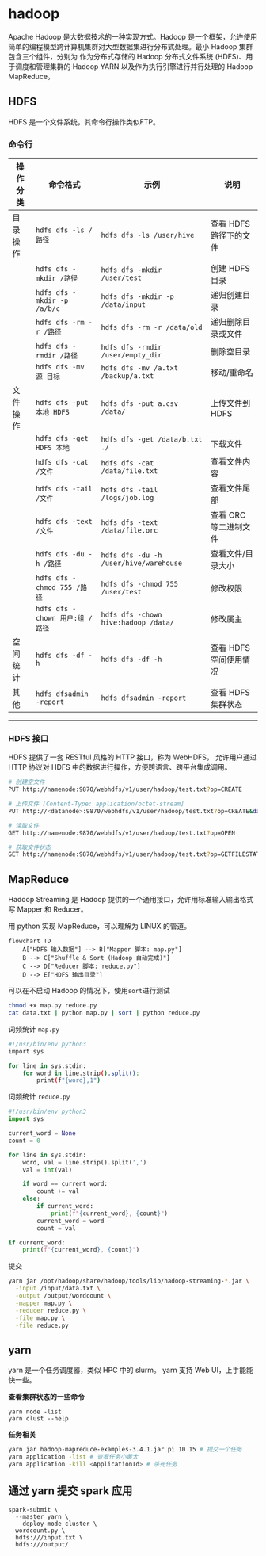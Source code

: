 # hadoop

Apache Hadoop 是大数据技术的一种实现方式。Hadoop 是一个框架，允许使用简单的编程模型跨计算机集群对大型数据集进行分布式处理。最小 Hadoop 集群包含三个组件，分别为 作为分布式存储的 Hadoop 分布式文件系统 (HDFS)、用于调度和管理集群的 Hadoop YARN 以及作为执行引擎进行并行处理的 Hadoop MapReduce。

## HDFS
HDFS 是一个文件系统，其命令行操作类似FTP。

### 命令行

| 操作分类 | 命令格式 | 示例 | 说明 |
|----------------|----------|------|------|
| 目录操作 | `hdfs dfs -ls /路径`         | `hdfs dfs -ls /user/hive`        | 查看 HDFS 路径下的文件 |
|         | `hdfs dfs -mkdir /路径`      | `hdfs dfs -mkdir /user/test`      | 创建 HDFS 目录 |
|         | `hdfs dfs -mkdir -p /a/b/c`  | `hdfs dfs -mkdir -p /data/input`  | 递归创建目录 |
|         | `hdfs dfs -rm -r /路径`      | `hdfs dfs -rm -r /data/old`       | 递归删除目录或文件 |
|         | `hdfs dfs -rmdir /路径`      | `hdfs dfs -rmdir /user/empty_dir` | 删除空目录 |
|         | `hdfs dfs -mv 源 目标`       | `hdfs dfs -mv /a.txt /backup/a.txt` | 移动/重命名 |
| 文件操作 | `hdfs dfs -put 本地 HDFS`    | `hdfs dfs -put a.csv /data/`      | 上传文件到 HDFS |
|         | `hdfs dfs -get HDFS 本地`    | `hdfs dfs -get /data/b.txt ./`    | 下载文件 |
|         | `hdfs dfs -cat /文件`  | `hdfs dfs -cat /data/file.txt`          | 查看文件内容 |
|         | `hdfs dfs -tail /文件`       | `hdfs dfs -tail /logs/job.log`    | 查看文件尾部 |
|         | `hdfs dfs -text /文件`       | `hdfs dfs -text /data/file.orc`   | 查看 ORC 等二进制文件 |
|         | `hdfs dfs -du -h /路径`      | `hdfs dfs -du -h /user/hive/warehouse` | 查看文件/目录大小 |
|         | `hdfs dfs -chmod 755 /路径`  | `hdfs dfs -chmod 755 /user/test`  | 修改权限 |
|         | `hdfs dfs -chown 用户:组 /路径` | `hdfs dfs -chown hive:hadoop /data/` | 修改属主 |
| 空间统计 | `hdfs dfs -df -h`            | `hdfs dfs -df -h`               | 查看 HDFS 空间使用情况 |
| 其他    | `hdfs dfsadmin -report`      | `hdfs dfsadmin -report`     | 查看 HDFS 集群状态 |

---

### HDFS 接口

HDFS 提供了一套 RESTful 风格的 HTTP 接口，称为 WebHDFS，
允许用户通过 HTTP 协议对 HDFS 中的数据进行操作，方便跨语言、跨平台集成调用。

``` bash 
# 创建空文件
PUT http://namenode:9870/webhdfs/v1/user/hadoop/test.txt?op=CREATE 

# 上传文件 [Content-Type: application/octet-stream]
PUT http://<datanode>:9870/webhdfs/v1/user/hadoop/test.txt?op=CREATE&data=true 

# 读取文件
GET http://namenode:9870/webhdfs/v1/user/hadoop/test.txt?op=OPEN

# 获取文件状态
GET http://namenode:9870/webhdfs/v1/user/hadoop/test.txt?op=GETFILESTATUS
```

## MapReduce 
Hadoop Streaming 是 Hadoop 提供的一个通用接口，允许用标准输入输出格式写 Mapper 和 Reducer。

用 python 实现 MapReduce，可以理解为 LINUX 的管道。

```mermaid
flowchart TD
    A["HDFS 输入数据"] --> B["Mapper 脚本: map.py"]
    B --> C["Shuffle & Sort (Hadoop 自动完成)"]
    C --> D["Reducer 脚本: reduce.py"]
    D --> E["HDFS 输出目录"]
```

可以在不启动 Hadoop 的情况下，使用`sort`进行测试
``` bash
chmod +x map.py reduce.py
cat data.txt | python map.py | sort | python reduce.py
```

词频统计 `map.py`

``` bash
#!/usr/bin/env python3
import sys

for line in sys.stdin:
    for word in line.strip().split():
        print(f"{word},1")
```
词频统计 `reduce.py`
``` python
#!/usr/bin/env python3
import sys

current_word = None
count = 0

for line in sys.stdin:
    word, val = line.strip().split(',')
    val = int(val)

    if word == current_word:
        count += val
    else:
        if current_word:
            print(f"{current_word}, {count}")
        current_word = word
        count = val

if current_word:
    print(f"{current_word}, {count}")
```

提交 
``` bash
yarn jar /opt/hadoop/share/hadoop/tools/lib/hadoop-streaming-*.jar \
  -input /input/data.txt \
  -output /output/wordcount \
  -mapper map.py \
  -reducer reduce.py \
  -file map.py \
  -file reduce.py
```

## yarn

yarn 是一个任务调度器，类似 HPC 中的 slurm。
yarn 支持 Web UI，上手能能快一些。

**查看集群状态的一些命令**
```
yarn node -list
yarn clust --help
```

**任务相关**
``` bash
yarn jar hadoop-mapreduce-examples-3.4.1.jar pi 10 15 # 提交一个任务
yarn application -list # 查看任务小黄太
yarn application -kill <ApplicationId> # 杀死任务
```

## 通过 yarn 提交 spark 应用
```
spark-submit \
  --master yarn \
  --deploy-mode cluster \
  wordcount.py \
  hdfs:///input.txt \
  hdfs:///output/
```

